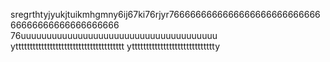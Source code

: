 sregrthtyjyukjtuikmhgmny6ij67ki76rjyr766666666666666666666666666666666666666666666666
76uuuuuuuuuuuuuuuuuuuuuuuuuuuuuuuuuuuuuu
ytttttttttttttttttttttttttttttttttttttt
yttttttttttttttttttttttttttttty